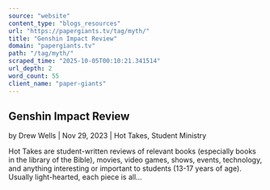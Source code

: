 ```yaml
---
source: "website"
content_type: "blogs_resources"
url: "https://papergiants.tv/tag/myth/"
title: "Genshin Impact Review"
domain: "papergiants.tv"
path: "/tag/myth/"
scraped_time: "2025-10-05T00:10:21.341514"
url_depth: 2
word_count: 55
client_name: "paper-giants"
---
```


## Genshin Impact Review

by Drew Wells | Nov 29, 2023 | Hot Takes, Student Ministry

Hot Takes are student-written reviews of relevant books (especially books in the library of the Bible), movies, video games, shows, events, technology, and anything interesting or important to students (13-17 years of age). Usually light-hearted, each piece is all...